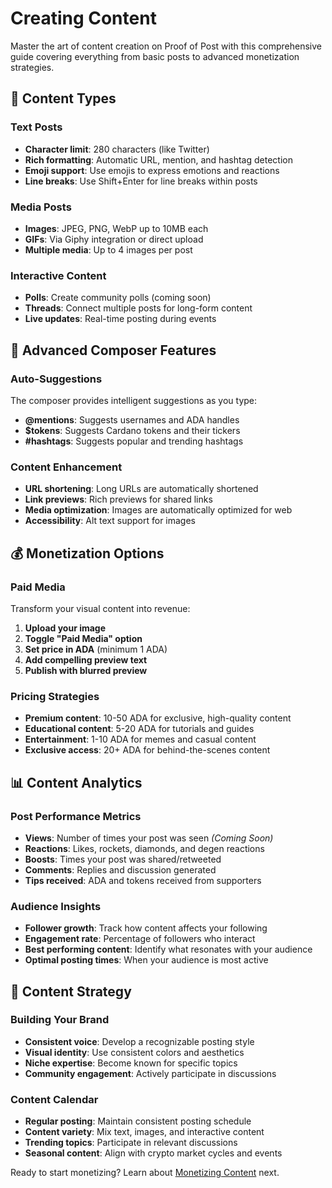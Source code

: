 # Creating Content

Master the art of content creation on Proof of Post with this comprehensive guide covering everything from basic posts to advanced monetization strategies.

## 📝 Content Types

### Text Posts
- **Character limit**: 280 characters (like Twitter)
- **Rich formatting**: Automatic URL, mention, and hashtag detection
- **Emoji support**: Use emojis to express emotions and reactions
- **Line breaks**: Use Shift+Enter for line breaks within posts

### Media Posts
- **Images**: JPEG, PNG, WebP up to 10MB each
- **GIFs**: Via Giphy integration or direct upload
- **Multiple media**: Up to 4 images per post

### Interactive Content
- **Polls**: Create community polls (coming soon)
- **Threads**: Connect multiple posts for long-form content
- **Live updates**: Real-time posting during events

## 🎨 Advanced Composer Features

### Auto-Suggestions
The composer provides intelligent suggestions as you type:
- **@mentions**: Suggests usernames and ADA handles
- **$tokens**: Suggests Cardano tokens and their tickers
- **#hashtags**: Suggests popular and trending hashtags

### Content Enhancement
- **URL shortening**: Long URLs are automatically shortened
- **Link previews**: Rich previews for shared links
- **Media optimization**: Images are automatically optimized for web
- **Accessibility**: Alt text support for images

## 💰 Monetization Options

### Paid Media
Transform your visual content into revenue:
1. **Upload your image**
2. **Toggle "Paid Media" option**
3. **Set price in ADA** (minimum 1 ADA)
4. **Add compelling preview text**
5. **Publish with blurred preview**

### Pricing Strategies
- **Premium content**: 10-50 ADA for exclusive, high-quality content
- **Educational content**: 5-20 ADA for tutorials and guides
- **Entertainment**: 1-10 ADA for memes and casual content
- **Exclusive access**: 20+ ADA for behind-the-scenes content

## 📊 Content Analytics

### Post Performance Metrics
- **Views**: Number of times your post was seen *(Coming Soon)*
- **Reactions**: Likes, rockets, diamonds, and degen reactions
- **Boosts**: Times your post was shared/retweeted
- **Comments**: Replies and discussion generated
- **Tips received**: ADA and tokens received from supporters

### Audience Insights
- **Follower growth**: Track how content affects your following
- **Engagement rate**: Percentage of followers who interact
- **Best performing content**: Identify what resonates with your audience
- **Optimal posting times**: When your audience is most active

## 🎯 Content Strategy

### Building Your Brand
- **Consistent voice**: Develop a recognizable posting style
- **Visual identity**: Use consistent colors and aesthetics
- **Niche expertise**: Become known for specific topics
- **Community engagement**: Actively participate in discussions

### Content Calendar
- **Regular posting**: Maintain consistent posting schedule
- **Content variety**: Mix text, images, and interactive content
- **Trending topics**: Participate in relevant discussions
- **Seasonal content**: Align with crypto market cycles and events

Ready to start monetizing? Learn about [Monetizing Content](monetizing-content.md) next.
